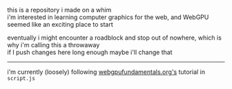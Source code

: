 this is a repository i made on a whim \
i'm interested in learning computer graphics for the web, and WebGPU seemed like an exciting place to start

eventually i might encounter a roadblock and stop out of nowhere, which is why i'm calling this a throwaway \
if I push changes here long enough maybe i'll change that

---

i'm currently (loosely) following [webgpufundamentals.org's](https://webgpufundamentals.org) tutorial in `script.js`